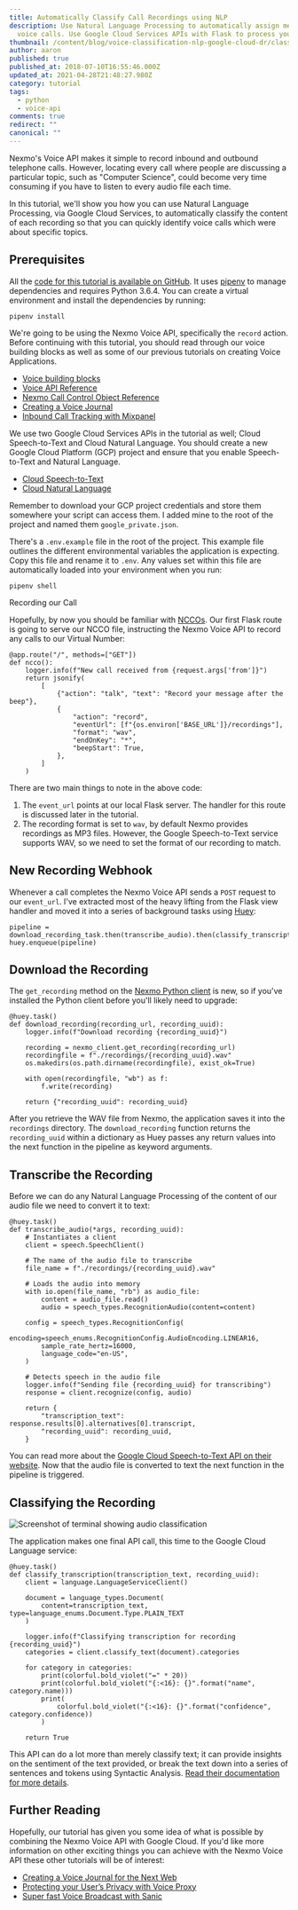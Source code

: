 ```yaml
---
title: Automatically Classify Call Recordings using NLP
description: Use Natural Language Processing to automatically assign meaning to
  voice calls. Use Google Cloud Services APIs with Flask to process your audio.
thumbnail: /content/blog/voice-classification-nlp-google-cloud-dr/classify-audio-nlp.png
author: aaron
published: true
published_at: 2018-07-10T16:55:46.000Z
updated_at: 2021-04-28T21:48:27.980Z
category: tutorial
tags:
  - python
  - voice-api
comments: true
redirect: ""
canonical: ""
---
```

Nexmo's Voice API makes it simple to record inbound and outbound telephone calls. However, locating every call where people are discussing a particular topic, such as "Computer Science", could become very time consuming if you have to listen to every audio file each time.

In this tutorial, we'll show you how you can use Natural Language Processing, via Google Cloud Services, to automatically classify the content of each recording so that you can quickly identify voice calls which were about specific topics.

## Prerequisites

All the [code for this tutorial is available on GitHub](https://github.com/nexmo-community/nexmo-voice-classification-GCPcloud). It uses [pipenv](http://pipenv.readthedocs.io/en/latest/) to manage dependencies and requires Python 3.6.4. You can create a virtual environment and install the dependencies by running:

```
pipenv install
```

We're going to be using the Nexmo Voice API, specifically the `record`  action. Before continuing with this tutorial, you should read through our voice building blocks as well as some of our previous tutorials on creating Voice Applications.

<sign-up number></sign-up> 

* [Voice building blocks](https://developer.nexmo.com/voice/voice-api/building-blocks/before-you-begin)
* [Voice API Reference](https://developer.nexmo.com/api/voice)
* [Nexmo Call Control Object Reference](https://developer.nexmo.com/voice/voice-api/ncco-reference)
* [Creating a Voice Journal](https://www.nexmo.com/blog/2018/06/19/next-web-voice-journal-python-vue-javascript-dr/)
* [Inbound Call Tracking with Mixpanel](https://www.nexmo.com/blog/2017/08/03/inbound-voice-call-campaign-tracking-dr/)

We use two Google Cloud Services APIs in the tutorial as well; Cloud Speech-to-Text and Cloud Natural Language. You should create a new Google Cloud Platform (GCP) project and ensure that you enable Speech-to-Text and Natural Language.

* [Cloud Speech-to-Text](https://cloud.google.com/speech-to-text/)
* [Cloud Natural Language](https://cloud.google.com/natural-language/)

Remember to download your GCP project credentials and store them somewhere your script can access them. I added mine to the root of the project and named them `google_private.json`.

There's a `.env.example` file in the root of the project. This example file outlines the different environmental variables the application is expecting. Copy this file and rename it to `.env`. Any values set within this file are automatically loaded into your environment when you run:

```
pipenv shell
```

Recording our Call

Hopefully, by now you should be familiar with [NCCOs](https://developer.nexmo.com/voice/voice-api/ncco-reference). Our first Flask route is going to serve our NCCO file, instructing the Nexmo Voice API to record any calls to our Virtual Number:

```
@app.route("/", methods=["GET"])
def ncco():
    logger.info(f"New call received from {request.args['from']}")
    return jsonify(
        [
            {"action": "talk", "text": "Record your message after the beep"},
            {
                "action": "record",
                "eventUrl": [f"{os.environ['BASE_URL']}/recordings"],
                "format": "wav",
                "endOnKey": "*",
                "beepStart": True,
            },
        ]
    )
```

There are two main things to note in the above code: 

1. The `event_url` points at our local Flask server. The handler for this route is discussed later in the tutorial.
2. The recording format is set to `wav`, by default Nexmo provides recordings as MP3 files. However, the Google Speech-to-Text service supports WAV, so we need to set the format of our recording to match.

## New Recording Webhook

Whenever a call completes the Nexmo Voice API sends a `POST` request to our `event_url`. I've extracted most of the heavy lifting from the Flask view handler and moved it into a series of background tasks using [Huey](https://github.com/coleifer/huey):

```
pipeline = download_recording_task.then(transcribe_audio).then(classify_transcription)
huey.enqueue(pipeline)
```

## Download the Recording

The `get_recording` method on the [Nexmo Python client](https://github.com/Nexmo/nexmo-python) is new, so if you've installed the Python client before you'll likely need to upgrade: 

```
@huey.task()
def download_recording(recording_url, recording_uuid):
    logger.info(f"Download recording {recording_uuid}")

    recording = nexmo_client.get_recording(recording_url)
    recordingfile = f"./recordings/{recording_uuid}.wav"
    os.makedirs(os.path.dirname(recordingfile), exist_ok=True)

    with open(recordingfile, "wb") as f:
        f.write(recording)

    return {"recording_uuid": recording_uuid}
```

After you retrieve the WAV file from Nexmo, the application saves it into the `recordings` directory. The `download_recording` function returns the `recording_uuid`  within a dictionary as Huey passes any return values into the next function in the pipeline as keyword arguments.

## Transcribe the Recording

Before we can do any Natural Language Processing of the content of our audio file we need to convert it to text: 

```
@huey.task()
def transcribe_audio(*args, recording_uuid):
    # Instantiates a client
    client = speech.SpeechClient()

    # The name of the audio file to transcribe
    file_name = f"./recordings/{recording_uuid}.wav"

    # Loads the audio into memory
    with io.open(file_name, "rb") as audio_file:
        content = audio_file.read()
        audio = speech_types.RecognitionAudio(content=content)

    config = speech_types.RecognitionConfig(
        encoding=speech_enums.RecognitionConfig.AudioEncoding.LINEAR16,
        sample_rate_hertz=16000,
        language_code="en-US",
    )

    # Detects speech in the audio file
    logger.info(f"Sending file {recording_uuid} for transcribing")
    response = client.recognize(config, audio)

    return {
        "transcription_text": response.results[0].alternatives[0].transcript,
        "recording_uuid": recording_uuid,
    }
```

You can read more about the [Google Cloud Speech-to-Text API on their website](https://cloud.google.com/speech-to-text/docs/). Now that the audio file is converted to text the next function in the pipeline is triggered.

## Classifying the Recording

![Screenshot of terminal showing audio classification](/content/blog/automatically-classify-your-call-recordings-using-natural-language-processing/codesnippet01.png "Screenshot of terminal showing audio classification")

The application makes one final API call, this time to the Google Cloud Language service:

```
@huey.task()
def classify_transcription(transcription_text, recording_uuid):
    client = language.LanguageServiceClient()

    document = language_types.Document(
        content=transcription_text, type=language_enums.Document.Type.PLAIN_TEXT
    )

    logger.info(f"Classifying transcription for recording {recording_uuid}")
    categories = client.classify_text(document).categories

    for category in categories:
        print(colorful.bold_violet("=" * 20))
        print(colorful.bold_violet("{:<16}: {}".format("name", category.name)))
        print(
            colorful.bold_violet("{:<16}: {}".format("confidence", category.confidence))
        )

    return True
```

This API can do a lot more than merely classify text; it can provide insights on the sentiment of the text provided, or break the text down into a series of sentences and tokens using Syntactic Analysis. [Read their documentation for more details](https://cloud.google.com/natural-language/docs/). 

## Further Reading

Hopefully, our tutorial has given you some idea of what is possible by combining the Nexmo Voice API with Google Cloud. If you'd like more information on other exciting things you can achieve with the Nexmo Voice API these other tutorials will be of interest:

* [Creating a Voice Journal for the Next Web](https://www.nexmo.com/blog/2018/06/19/next-web-voice-journal-python-vue-javascript-dr/)
* [Protecting your User’s Privacy with Voice Proxy](https://www.nexmo.com/blog/2018/05/22/voice-proxy-node-javascript-express-dr/)
* [Super fast Voice Broadcast with Sanic](https://www.nexmo.com/blog/2017/10/05/fast-voice-broadcast-python-dr/)
